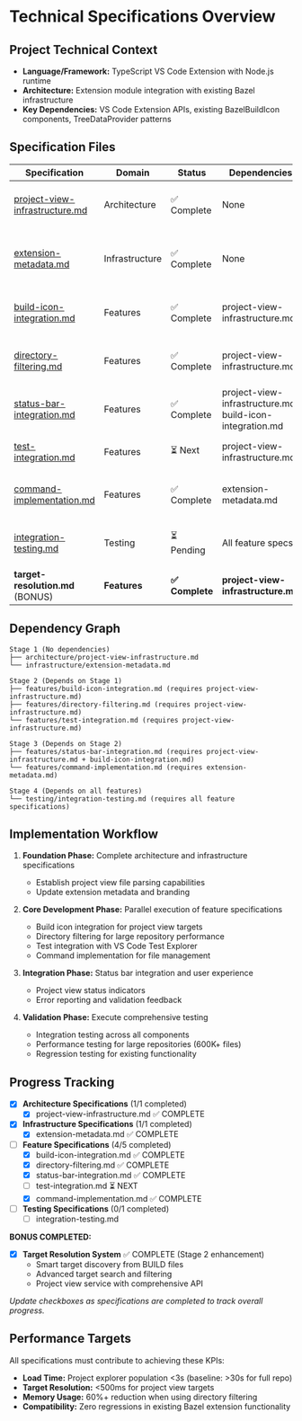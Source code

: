 # Technical Specifications Overview

## Project Technical Context
- **Language/Framework:** TypeScript VS Code Extension with Node.js runtime  
- **Architecture:** Extension module integration with existing Bazel infrastructure
- **Key Dependencies:** VS Code Extension APIs, existing BazelBuildIcon components, TreeDataProvider patterns

## Specification Files

| Specification | Domain | Status | Dependencies | Description |
|---------------|---------|---------|--------------|-------------|
| [project-view-infrastructure.md](architecture/project-view-infrastructure.md) | Architecture | ✅ Complete | None | Core project view file parsing and validation |
| [extension-metadata.md](infrastructure/extension-metadata.md) | Infrastructure | ✅ Complete | None | Extension branding, commands, and menu structure |
| [build-icon-integration.md](features/build-icon-integration.md) | Features | ✅ Complete | project-view-infrastructure.md | Integration with existing build icon system |
| [directory-filtering.md](features/directory-filtering.md) | Features | ✅ Complete | project-view-infrastructure.md | File explorer directory filtering implementation |
| [status-bar-integration.md](features/status-bar-integration.md) | Features | ✅ Complete | project-view-infrastructure.md, build-icon-integration.md | Status bar indicators and project view status |
| [test-integration.md](features/test-integration.md) | Features | ⏳ Next | project-view-infrastructure.md | VS Code Test Explorer integration |
| [command-implementation.md](features/command-implementation.md) | Features | ✅ Complete | extension-metadata.md | Project view file management commands |
| [integration-testing.md](testing/integration-testing.md) | Testing | ⏳ Pending | All feature specs | End-to-end testing and performance validation |
| **target-resolution.md** (BONUS) | **Features** | **✅ Complete** | **project-view-infrastructure.md** | **Smart target discovery and search system** |

## Dependency Graph

```
Stage 1 (No dependencies)
├── architecture/project-view-infrastructure.md
└── infrastructure/extension-metadata.md

Stage 2 (Depends on Stage 1)
├── features/build-icon-integration.md (requires project-view-infrastructure.md)
├── features/directory-filtering.md (requires project-view-infrastructure.md)
└── features/test-integration.md (requires project-view-infrastructure.md)

Stage 3 (Depends on Stage 2)
├── features/status-bar-integration.md (requires project-view-infrastructure.md + build-icon-integration.md)
└── features/command-implementation.md (requires extension-metadata.md)

Stage 4 (Depends on all features)
└── testing/integration-testing.md (requires all feature specifications)
```

## Implementation Workflow

1. **Foundation Phase:** Complete architecture and infrastructure specifications
   - Establish project view file parsing capabilities
   - Update extension metadata and branding

2. **Core Development Phase:** Parallel execution of feature specifications
   - Build icon integration for project view targets
   - Directory filtering for large repository performance
   - Test integration with VS Code Test Explorer
   - Command implementation for file management

3. **Integration Phase:** Status bar integration and user experience
   - Project view status indicators
   - Error reporting and validation feedback

4. **Validation Phase:** Execute comprehensive testing
   - Integration testing across all components
   - Performance testing for large repositories (600K+ files)
   - Regression testing for existing functionality

## Progress Tracking

- [x] **Architecture Specifications** (1/1 completed)
  - [x] project-view-infrastructure.md ✅ COMPLETE
- [x] **Infrastructure Specifications** (1/1 completed)
  - [x] extension-metadata.md ✅ COMPLETE
- [ ] **Feature Specifications** (4/5 completed)
  - [x] build-icon-integration.md ✅ COMPLETE
  - [x] directory-filtering.md ✅ COMPLETE
  - [x] status-bar-integration.md ✅ COMPLETE
  - [ ] test-integration.md ⏳ NEXT
  - [x] command-implementation.md ✅ COMPLETE
- [ ] **Testing Specifications** (0/1 completed)
  - [ ] integration-testing.md

**BONUS COMPLETED:**
- [x] **Target Resolution System** ✅ COMPLETE (Stage 2 enhancement)
  - Smart target discovery from BUILD files
  - Advanced target search and filtering
  - Project view service with comprehensive API

*Update checkboxes as specifications are completed to track overall progress.*

## Performance Targets

All specifications must contribute to achieving these KPIs:
- **Load Time:** Project explorer population <3s (baseline: >30s for full repo)
- **Target Resolution:** <500ms for project view targets
- **Memory Usage:** 60%+ reduction when using directory filtering
- **Compatibility:** Zero regressions in existing Bazel extension functionality 